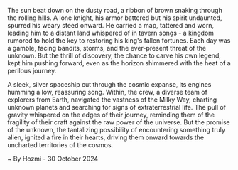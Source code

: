 
The sun beat down on the dusty road, a ribbon of brown snaking through the rolling hills.  A lone knight, his armor battered but his spirit undaunted, spurred his weary steed onward.  He carried a map, tattered and worn, leading him to a distant land whispered of in tavern songs - a kingdom rumored to hold the key to restoring his king's fallen fortunes.  Each day was a gamble, facing bandits, storms, and the ever-present threat of the unknown.  But the thrill of discovery, the chance to carve his own legend, kept him pushing forward, even as the horizon shimmered with the heat of a perilous journey.

A sleek, silver spaceship cut through the cosmic expanse, its engines humming a low, reassuring song.  Within, the crew, a diverse team of explorers from Earth, navigated the vastness of the Milky Way, charting unknown planets and searching for signs of extraterrestrial life.  The pull of gravity whispered on the edges of their journey, reminding them of the fragility of their craft against the raw power of the universe.  But the promise of the unknown, the tantalizing possibility of encountering something truly alien, ignited a fire in their hearts, driving them onward towards the uncharted territories of the cosmos. 

~ By Hozmi - 30 October 2024
